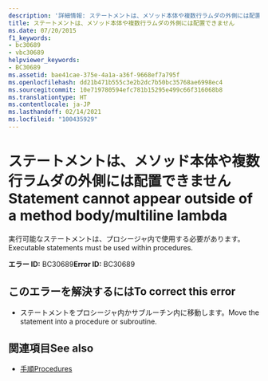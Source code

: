 ```yaml
---
description: '詳細情報: ステートメントは、メソッド本体や複数行ラムダの外側には配置できません'
title: ステートメントは、メソッド本体や複数行ラムダの外側には配置できません
ms.date: 07/20/2015
f1_keywords:
- bc30689
- vbc30689
helpviewer_keywords:
- BC30689
ms.assetid: bae41cae-375e-4a1a-a36f-9668ef7a795f
ms.openlocfilehash: dd21b471b555c3e2b2dc7b50bc35768ae6998ec4
ms.sourcegitcommit: 10e719780594efc781b15295e499c66f316068b8
ms.translationtype: HT
ms.contentlocale: ja-JP
ms.lasthandoff: 02/14/2021
ms.locfileid: "100435929"
---
```

# <a name="statement-cannot-appear-outside-of-a-method-bodymultiline-lambda"></a><span data-ttu-id="0aa0d-103">ステートメントは、メソッド本体や複数行ラムダの外側には配置できません</span><span class="sxs-lookup"><span data-stu-id="0aa0d-103">Statement cannot appear outside of a method body/multiline lambda</span></span>

<span data-ttu-id="0aa0d-104">実行可能なステートメントは、プロシージャ内で使用する必要があります。</span><span class="sxs-lookup"><span data-stu-id="0aa0d-104">Executable statements must be used within procedures.</span></span>  
  
 <span data-ttu-id="0aa0d-105">**エラー ID:** BC30689</span><span class="sxs-lookup"><span data-stu-id="0aa0d-105">**Error ID:** BC30689</span></span>  
  
## <a name="to-correct-this-error"></a><span data-ttu-id="0aa0d-106">このエラーを解決するには</span><span class="sxs-lookup"><span data-stu-id="0aa0d-106">To correct this error</span></span>  
  
- <span data-ttu-id="0aa0d-107">ステートメントをプロシージャ内かサブルーチン内に移動します。</span><span class="sxs-lookup"><span data-stu-id="0aa0d-107">Move the statement into a procedure or subroutine.</span></span>  
  
## <a name="see-also"></a><span data-ttu-id="0aa0d-108">関連項目</span><span class="sxs-lookup"><span data-stu-id="0aa0d-108">See also</span></span>

- [<span data-ttu-id="0aa0d-109">手順</span><span class="sxs-lookup"><span data-stu-id="0aa0d-109">Procedures</span></span>](../programming-guide/language-features/procedures/index.md)
